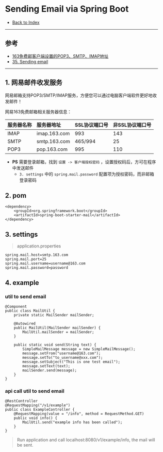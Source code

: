 # Sending Email via Spring Boot

- [Back to Index](https://aiyouheiha.github.io/)

----------------------------------------

## 参考

- [163免费邮客户端设置的POP3、SMTP、IMAP地址](http://help.163.com/09/1223/14/5R7P3QI100753VB8.html)
- [35. Sending email](http://docs.spring.io/spring-boot/docs/1.5.6.RELEASE/reference/htmlsingle/#boot-features-email)

----------------------------------------

## 1. 网易邮件收发服务

网易邮箱支持POP3/SMTP/IMAP服务，方便您可以通过电脑客户端软件更好地收发邮件！

网易163免费邮箱相关服务器信息：

| 服务器名称 | 服务器地址   | SSL协议端口号 | 非SSL协议端口号 |
| :--------- | :----------- | :------------ | :-------------- |
| IMAP       | imap.163.com | 993           | 143             |
| SMTP       | smtp.163.com | 465/994       | 25              |
| POP3       | pop.163.com  | 995           | 110             |

- **PS** 需要登录邮箱，找到 `设置 -> 客户端授权密码` ，设置授权码后，方可在程序中发送邮件
    - `3. settings` 中的 `spring.mail.password` 配置项为授权密码，而非邮箱登录密码

## 2. pom

```
<dependency>
    <groupId>org.springframework.boot</groupId>
    <artifactId>spring-boot-starter-mail</artifactId>
</dependency>
```

## 3. settings

> application.properties

```
spring.mail.host=smtp.163.com
spring.mail.port=25
spring.mail.username=username@163.com
spring.mail.password=password
```

## 4. example

### util to send email

```
@Component
public class MailUtil {
    private static MailSender mailSender;

    @Autowired
    public MailUtil(MailSender mailSender) {
        MailUtil.mailSender = mailSender;
    }

    public static void send(String text) {
        SimpleMailMessage message = new SimpleMailMessage();
        message.setFrom("username@163.com");
        message.setTo("to_username@xxx.com");
        message.setSubject("This is one test email");
        message.setText(text);
        mailSender.send(message);
    }
}
```

### api call util to send email

```
@RestController
@RequestMapping("/v1/example")
public class ExampleController {
    @RequestMapping(value = "/info", method = RequestMethod.GET)
    public void info() {
        MailUtil.send("example info has been called");
    }
}
```

> Run application and call localhost:8080/v1/example/info, the mail will be sent.